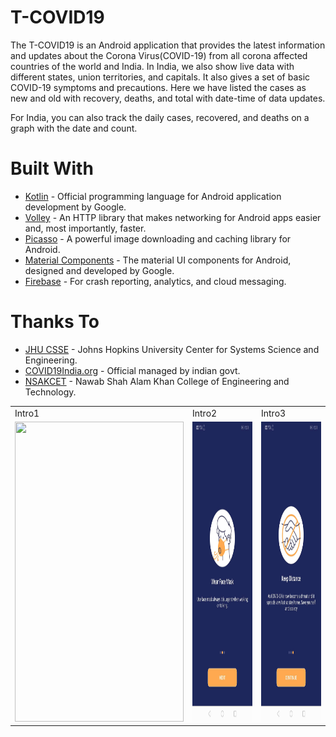 # T-COVID19
The T-COVID19 is an Android application that provides the latest information and updates about the Corona Virus(COVID-19) from all corona affected countries of the world and India. In India, we also show live data with different states, union territories, and capitals. It also gives a set of basic COVID-19 symptoms and precautions. Here we have listed the cases as new and old with recovery, deaths, and total with date-time of data updates. 

For India, you can also track the daily cases, recovered, and deaths on a graph with the date and count. 

<h1>Built With</h1>
<ul>
<li><a href="https://kotlinlang.org/">Kotlin</a> - Official programming language for Android application development by Google.</li>
<li><a href="https://github.com/google/volley">Volley</a> - An HTTP library that makes networking for Android apps easier and, most importantly, faster.</li>
<li><a href="https://square.github.io/picasso/">Picasso</a> - A powerful image downloading and caching library for Android.</li>
<li><a href="https://material.io/components">Material Components</a> - The material UI components for Android, designed and developed by Google.</li>
<li><a href="https://firebase.google.com/">Firebase</a> - For crash reporting, analytics, and cloud messaging.</li>
</ul>

<h1>Thanks To</h1>
<ul>
<li><a href="https://github.com/CSSEGISandData/COVID-19">JHU CSSE</a> - Johns Hopkins University Center for Systems Science and Engineering.</li>
<li><a href="https://api.covid19india.org/">COVID19India.org</a> - Official managed by indian govt.</li>
<li><a href="http://www.nsakcet.ac.in/">NSAKCET</a> - Nawab Shah Alam Khan College of Engineering and Technology.</li>
</ul>

<table>
  <tr>
    <td>Intro1</td>
     <td>Intro2</td>
     <td>Intro3</td>
  </tr>
  <tr>
    <td><img src="/screenshot/s1.jpg" width=270 height=480></td>
    <td><img src="screenshot/s2.jpeg" width=270 height=480></td>
    <td><img src="screenshot/s3.jpeg" width=270 height=480></td>
  </tr>
</table>

